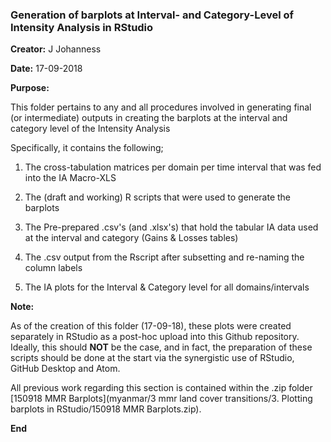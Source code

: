 ### Generation of barplots at Interval- and Category-Level of Intensity Analysis in RStudio

**Creator:** J Johanness

**Date:** 17-09-2018

**Purpose:**

This folder pertains to any and all procedures involved in generating final (or intermediate) outputs in creating the barplots at the interval and category level of the Intensity Analysis

Specifically, it contains the following;

1. The cross-tabulation matrices per domain per time interval that was fed into the IA Macro-XLS

2. The (draft and working) R scripts that were used to generate the barplots

3. The Pre-prepared .csv's (and .xlsx's) that hold the tabular IA data used at the interval and category (Gains & Losses tables)

4. The .csv output from the Rscript after subsetting and re-naming the column labels

5. The IA plots for the Interval & Category level for all domains/intervals

**Note:** 

As of the creation of this folder (17-09-18), these plots were created separately in RStudio as a post-hoc upload into this Github repository. Ideally, this should **NOT** be the case, and in fact, the preparation of these scripts should be done at the start via the synergistic use of RStudio, GitHub Desktop and Atom. 

All previous work regarding this section is contained within the .zip folder [150918 MMR Barplots](myanmar/3 mmr land cover transitions/3. Plotting barplots in RStudio/150918 MMR Barplots.zip).

**End**
